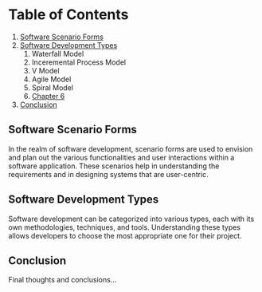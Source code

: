 # Table of Contents

1. [Software Scenario Forms](#software-scenario-forms)
2. [Software Development Types](#software-development-types)
   1. Waterfall Model
   2. Inceremental Process Model
   3. V Model
   4. Agile Model
   5. Spiral Model
   6. [Chapter 6](#chapter-6)
4. [Conclusion](#conclusion)

## Software Scenario Forms
In the realm of software development, scenario forms are used to envision and plan out the various functionalities and user interactions within a software application. These scenarios help in understanding the requirements and in designing systems that are user-centric.

## Software Development Types
Software development can be categorized into various types, each with its own methodologies, techniques, and tools. Understanding these types allows developers to choose the most appropriate one for their project.



## Conclusion
Final thoughts and conclusions...
